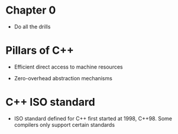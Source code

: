 # Chapter 0
- Do all the drills

# Pillars of C++
- Efficient direct access to machine resources

- Zero-overhead abstraction mechanisms

# C++ ISO standard
- ISO standard defined for C++ first started at 1998, C++98. Some compilers only support certain standards
